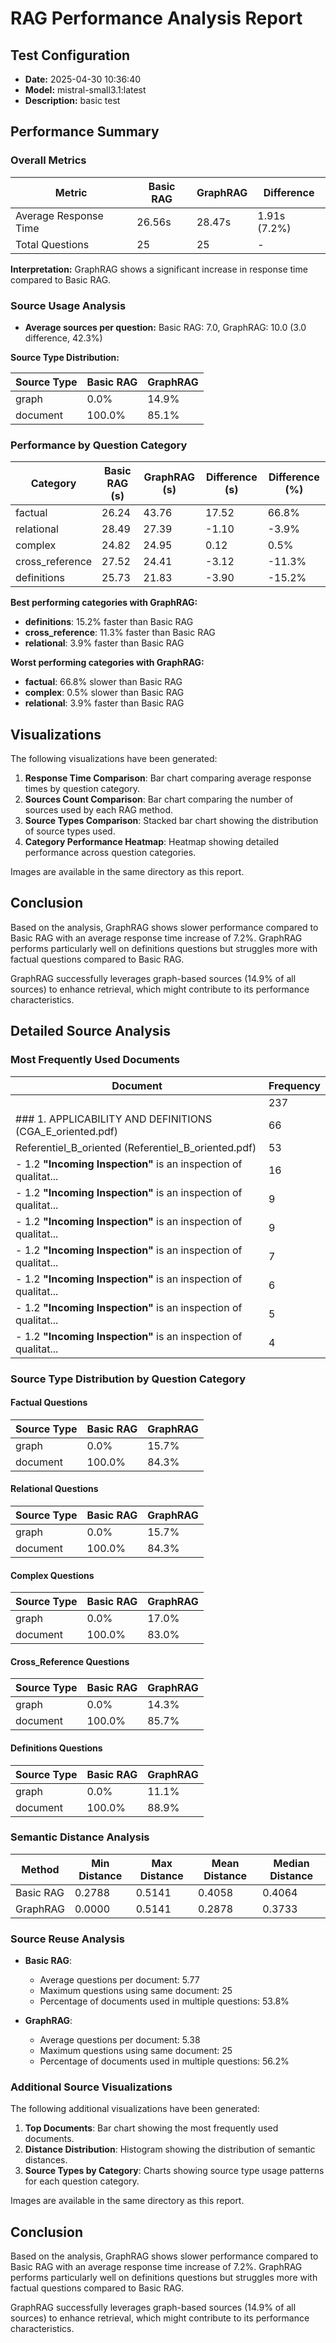 # RAG Performance Analysis Report

## Test Configuration

- **Date:** 2025-04-30 10:36:40
- **Model:** mistral-small3.1:latest
- **Description:** basic test

## Performance Summary

### Overall Metrics

| Metric | Basic RAG | GraphRAG | Difference |
|--------|-----------|----------|------------|
| Average Response Time | 26.56s | 28.47s | 1.91s (7.2%) |
| Total Questions | 25 | 25 | - |

**Interpretation:** GraphRAG shows a significant increase in response time compared to Basic RAG.

### Source Usage Analysis

- **Average sources per question:** Basic RAG: 7.0, GraphRAG: 10.0 (3.0 difference, 42.3%)

**Source Type Distribution:**

| Source Type | Basic RAG | GraphRAG |
|-------------|-----------|----------|
| graph | 0.0% | 14.9% |
| document | 100.0% | 85.1% |

### Performance by Question Category

| Category | Basic RAG (s) | GraphRAG (s) | Difference (s) | Difference (%) |
|----------|---------------|--------------|----------------|----------------|
| factual | 26.24 | 43.76 | 17.52 | 66.8% |
| relational | 28.49 | 27.39 | -1.10 | -3.9% |
| complex | 24.82 | 24.95 | 0.12 | 0.5% |
| cross_reference | 27.52 | 24.41 | -3.12 | -11.3% |
| definitions | 25.73 | 21.83 | -3.90 | -15.2% |

**Best performing categories with GraphRAG:**

- **definitions**: 15.2% faster than Basic RAG
- **cross_reference**: 11.3% faster than Basic RAG
- **relational**: 3.9% faster than Basic RAG

**Worst performing categories with GraphRAG:**

- **factual**: 66.8% slower than Basic RAG
- **complex**: 0.5% slower than Basic RAG
- **relational**: 3.9% faster than Basic RAG

## Visualizations

The following visualizations have been generated:

1. **Response Time Comparison**: Bar chart comparing average response times by question category.
2. **Sources Count Comparison**: Bar chart comparing the number of sources used by each RAG method.
3. **Source Types Comparison**: Stacked bar chart showing the distribution of source types used.
4. **Category Performance Heatmap**: Heatmap showing detailed performance across question categories.

Images are available in the same directory as this report.

## Conclusion

Based on the analysis, GraphRAG shows slower performance compared to Basic RAG with an average response time increase of 7.2%. GraphRAG performs particularly well on definitions questions but struggles more with factual questions compared to Basic RAG.

GraphRAG successfully leverages graph-based sources (14.9% of all sources) to enhance retrieval, which might contribute to its performance characteristics.

## Detailed Source Analysis

### Most Frequently Used Documents

| Document | Frequency |
|----------|----------|
|  | 237 |
| ### 1. APPLICABILITY AND DEFINITIONS (CGA_E_oriented.pdf) | 66 |
| Referentiel_B_oriented (Referentiel_B_oriented.pdf) | 53 |
| - 1.2 **"Incoming Inspection"** is an inspection of qualitat... | 16 |
| - 1.2 **"Incoming Inspection"** is an inspection of qualitat... | 9 |
| - 1.2 **"Incoming Inspection"** is an inspection of qualitat... | 9 |
| - 1.2 **"Incoming Inspection"** is an inspection of qualitat... | 7 |
| - 1.2 **"Incoming Inspection"** is an inspection of qualitat... | 6 |
| - 1.2 **"Incoming Inspection"** is an inspection of qualitat... | 5 |
| - 1.2 **"Incoming Inspection"** is an inspection of qualitat... | 4 |

### Source Type Distribution by Question Category

#### Factual Questions

| Source Type | Basic RAG | GraphRAG |
|-------------|-----------|----------|
| graph | 0.0% | 15.7% |
| document | 100.0% | 84.3% |

#### Relational Questions

| Source Type | Basic RAG | GraphRAG |
|-------------|-----------|----------|
| graph | 0.0% | 15.7% |
| document | 100.0% | 84.3% |

#### Complex Questions

| Source Type | Basic RAG | GraphRAG |
|-------------|-----------|----------|
| graph | 0.0% | 17.0% |
| document | 100.0% | 83.0% |

#### Cross_Reference Questions

| Source Type | Basic RAG | GraphRAG |
|-------------|-----------|----------|
| graph | 0.0% | 14.3% |
| document | 100.0% | 85.7% |

#### Definitions Questions

| Source Type | Basic RAG | GraphRAG |
|-------------|-----------|----------|
| graph | 0.0% | 11.1% |
| document | 100.0% | 88.9% |


### Semantic Distance Analysis

| Method | Min Distance | Max Distance | Mean Distance | Median Distance |
|--------|--------------|--------------|---------------|----------------|
| Basic RAG | 0.2788 | 0.5141 | 0.4058 | 0.4064 |
| GraphRAG | 0.0000 | 0.5141 | 0.2878 | 0.3733 |

### Source Reuse Analysis

- **Basic RAG**:
  - Average questions per document: 5.77
  - Maximum questions using same document: 25
  - Percentage of documents used in multiple questions: 53.8%

- **GraphRAG**:
  - Average questions per document: 5.38
  - Maximum questions using same document: 25
  - Percentage of documents used in multiple questions: 56.2%


### Additional Source Visualizations

The following additional visualizations have been generated:

1. **Top Documents**: Bar chart showing the most frequently used documents.
2. **Distance Distribution**: Histogram showing the distribution of semantic distances.
3. **Source Types by Category**: Charts showing source type usage patterns for each question category.

Images are available in the same directory as this report.

## Conclusion

Based on the analysis, GraphRAG shows slower performance compared to Basic RAG with an average response time increase of 7.2%. GraphRAG performs particularly well on definitions questions but struggles more with factual questions compared to Basic RAG.

GraphRAG successfully leverages graph-based sources (14.9% of all sources) to enhance retrieval, which might contribute to its performance characteristics.
